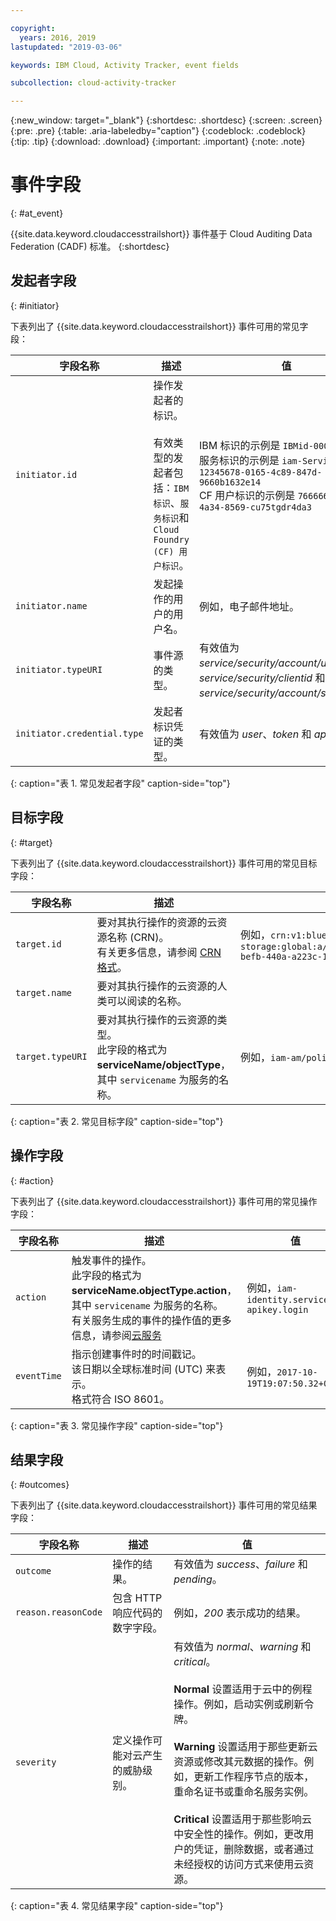 ```yaml
---

copyright:
  years: 2016, 2019
lastupdated: "2019-03-06"

keywords: IBM Cloud, Activity Tracker, event fields

subcollection: cloud-activity-tracker

---
```


{:new_window: target="_blank"}
{:shortdesc: .shortdesc}
{:screen: .screen}
{:pre: .pre}
{:table: .aria-labeledby="caption"}
{:codeblock: .codeblock}
{:tip: .tip}
{:download: .download}
{:important: .important}
{:note: .note}



# 事件字段
{: #at_event}

{{site.data.keyword.cloudaccesstrailshort}} 事件基于 Cloud Auditing Data Federation (CADF) 标准。
{:shortdesc}

## 发起者字段
{: #initiator}

下表列出了 {{site.data.keyword.cloudaccesstrailshort}} 事件可用的常见字段：

|字段名称|描述|值|
|------------|-------------|-------|
| `initiator.id` |操作发起者的标识。</br></br>有效类型的发起者包括：`IBM 标识`、`服务标识`和 `Cloud Foundry (CF) 用户标识`。|IBM 标识的示例是 `IBMid-000000XXX2` </br>服务标识的示例是 `iam-ServiceId-12345678-0165-4c89-847d-9660b1632e14` </br>CF 用户标识的示例是 `7666666b-23ae-4a34-8569-cu75tgdr4da3` |
| `initiator.name` |发起操作的用户的用户名。|例如，电子邮件地址。|
| `initiator.typeURI` |事件源的类型。|有效值为 *service/security/account/user*、*service/security/clientid* 和 *service/security/account/serviceid*。|
| `initiator.credential.type` |发起者标识凭证的类型。|有效值为 *user*、*token* 和 *apikey*。|
{: caption="表 1. 常见发起者字段" caption-side="top"} 

  

## 目标字段
{: #target}

下表列出了 {{site.data.keyword.cloudaccesstrailshort}} 事件可用的常见目标字段：

|字段名称|描述|值|
|------------|-------------|-------|
| `target.id` |要对其执行操作的资源的云资源名称 (CRN)。</br>有关更多信息，请参阅 [CRN 格式](/docs/overview?topic=overview-format-crn#format)。|例如，`crn:v1:bluemix:public:cloud-object-storage:global:a/12345678e6232019c6567c9123456789:fr56et47-befb-440a-a223c-12345678dae1:bucket:bucket1` |
| `target.name` |要对其执行操作的云资源的人类可以阅读的名称。|  |
| `target.typeURI` |要对其执行操作的云资源的类型。</br>此字段的格式为 **serviceName/objectType**，其中 `servicename` 为服务的名称。| 例如，`iam-am/policy` 或 `cloud-object-storage/bucket/acl` |
{: caption="表 2. 常见目标字段" caption-side="top"} 


 
## 操作字段
{: #action}

下表列出了 {{site.data.keyword.cloudaccesstrailshort}} 事件可用的常见操作字段：

|字段名称|描述|值|
|------------|-------------|-------|
| `action` |触发事件的操作。</br>此字段的格式为 **serviceName.objectType.action**，其中 `servicename` 为服务的名称。</br>有关服务生成的事件的操作值的更多信息，请参阅<a href="/docs/services/cloud-activity-tracker?topic=cloud-activity-tracker-cloud_services#cloud_services">云服务</a> |例如，`iam-identity.serviceid-apikey.login` |
| `eventTime` |指示创建事件时的时间戳记。</br>该日期以全球标准时间 (UTC) 来表示。</br>格式符合 ISO 8601。|例如，`2017-10-19T19:07:50.32+0000` |
{: caption="表 3. 常见操作字段" caption-side="top"} 



## 结果字段
{: #outcomes}

下表列出了 {{site.data.keyword.cloudaccesstrailshort}} 事件可用的常见结果字段：

|字段名称|描述|值|
|------------|-------------|-------|
| `outcome` |操作的结果。|有效值为 *success*、*failure* 和 *pending*。|
| `reason.reasonCode` |包含 HTTP 响应代码的数字字段。|例如，*200* 表示成功的结果。|
| `severity` |定义操作可能对云产生的威胁级别。|有效值为 *normal*、*warning* 和 *critical*。</br></br>**Normal** 设置适用于云中的例程操作。例如，启动实例或刷新令牌。</br></br>**Warning** 设置适用于那些更新云资源或修改其元数据的操作。例如，更新工作程序节点的版本，重命名证书或重命名服务实例。</br></br>**Critical** 设置适用于那些影响云中安全性的操作。例如，更改用户的凭证，删除数据，或者通过未经授权的访问方式来使用云资源。|
{: caption="表 4. 常见结果字段" caption-side="top"} 


